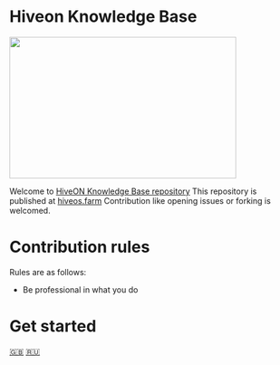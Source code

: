 # Hiveon Knowledge Base

<img
  src="https://github.com/minershive/hiveon-kb/raw/master/images/logo.svg?sanitize=true" data-canonical-src="https://github.com/minershive/hiveon-kb/raw/master/images/logo.svg"
  width="400"
  height="250"
/>

Welcome to [HiveON Knowledge Base repository](https://github.com/minershive/hiveon-kb)
This repository is published at [hiveos.farm](http://hiveos.farm/knowledge-base)
Сontribution like opening issues or forking is welcomed.

# Сontribution rules

Rules are as follows:
- Be professional in what you do

# Get started

[🇬🇧](knowledge-base.md#hiveon-kb)
[🇷🇺](knowledge-base_ru.md#hiveon-kb)
